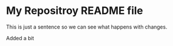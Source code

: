 # My Repositroy README file

This is just a sentence so we can see what happens with changes.

Added a bit